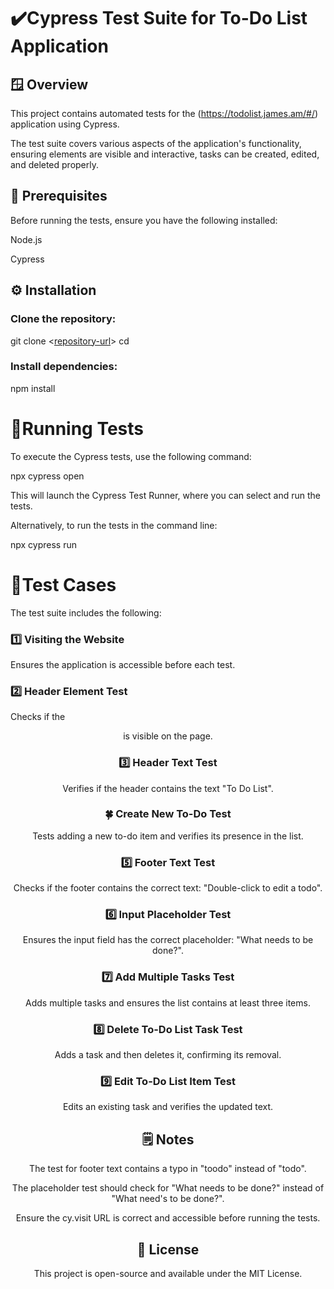 
# ✔️Cypress Test Suite for To-Do List Application

## 🪟 Overview

This project contains automated tests for the (https://todolist.james.am/#/) application using Cypress.

The test suite covers various aspects of the application's functionality, ensuring elements are visible and interactive, tasks can be created, edited, and deleted properly.

## 📃 Prerequisites

Before running the tests, ensure you have the following installed:

Node.js

Cypress

## ⚙️ Installation

### Clone the repository:

git clone <[repository-url](https://github.com/anikush-yes/Cypress-ToDoList-tests)>
cd <repository-folder>

### Install dependencies:

npm install

# 🚀Running Tests

To execute the Cypress tests, use the following command:

npx cypress open

This will launch the Cypress Test Runner, where you can select and run the tests.

Alternatively, to run the tests in the command line:

npx cypress run

# 🧪Test Cases

The test suite includes the following:

### 1️⃣ Visiting the Website

Ensures the application is accessible before each test.

### 2️⃣ Header Element Test

Checks if the <header> is visible on the page.

### 3️⃣ Header Text Test

Verifies if the header contains the text "To Do List".

### 🍀 Create New To-Do Test

Tests adding a new to-do item and verifies its presence in the list.

### 5️⃣ Footer Text Test

Checks if the footer contains the correct text: "Double-click to edit a todo".

### 6️⃣ Input Placeholder Test

Ensures the input field has the correct placeholder: "What needs to be done?".

### 7️⃣ Add Multiple Tasks Test

Adds multiple tasks and ensures the list contains at least three items.

### 8️⃣ Delete To-Do List Task Test

Adds a task and then deletes it, confirming its removal.

### 9️⃣ Edit To-Do List Item Test

Edits an existing task and verifies the updated text.

## 🗒️ Notes

The test for footer text contains a typo in "toodo" instead of "todo".

The placeholder test should check for "What needs to be done?" instead of "What need's to be done?".

Ensure the cy.visit URL is correct and accessible before running the tests.

## 🪪 License

This project is open-source and available under the MIT License.
